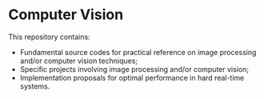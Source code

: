 # Computer Vision
This repository contains:
- Fundamental source codes for practical reference on image processing and/or computer vision techniques;
- Specific projects involving image processing and/or computer vision;
- Implementation proposals for optimal performance in hard real-time systems.
